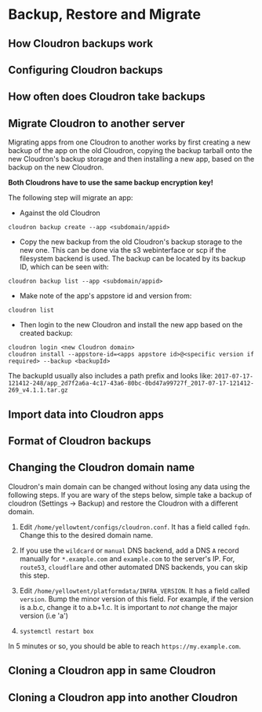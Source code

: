 # Backup, Restore and Migrate

## How Cloudron backups work

## Configuring Cloudron backups

## How often does Cloudron take backups

## Migrate Cloudron to another server

Migrating apps from one Cloudron to another works by first creating a new backup of the app on the old Cloudron,
copying the backup tarball onto the new Cloudron's backup storage and then installing a new app, based on the backup on
the new Cloudron.

**Both Cloudrons have to use the same backup encryption key!**

The following step will migrate an app:
* Against the old Cloudron
```
cloudron backup create --app <subdomain/appid>
```
* Copy the new backup from the old Cloudron's backup storage to the new one. This can be done via the s3 webinterface
  or scp if the filesystem backend is used. The backup can be located by its backup ID, which can be seen with:
```
cloudron backup list --app <subdomain/appid>
```
* Make note of the app's appstore id and version from:
```
cloudron list
```
* Then login to the new Cloudron and install the new app based on the created backup:
```
cloudron login <new Cloudron domain>
cloudron install --appstore-id=<apps appstore id>@<specific version if required> --backup <backupId>
```
The backupId usually also includes a path prefix and looks like: `2017-07-17-121412-248/app_2d7f2a6a-4c17-43a6-80bc-0bd47a99727f_2017-07-17-121412-269_v4.1.1.tar.gz`

## Import data into Cloudron apps

## Format of Cloudron backups

## Changing the Cloudron domain name

Cloudron's main domain can be changed without losing any data using the following steps.
If you are wary of the steps below, simple take a backup of cloudron (Settings -> Backup)
and restore the Cloudron with a different domain.

1. Edit `/home/yellowtent/configs/cloudron.conf`. It has a field called `fqdn`.
   Change this to the desired domain name.

2. If you use the `wildcard` or `manual` DNS backend, add a DNS `A` record manually
   for `*.example.com` and `example.com` to the server's IP. For, `route53`, `cloudflare`
   and other automated DNS backends, you can skip this step.

3. Edit `/home/yellowtent/platformdata/INFRA_VERSION`. It has a field called `version`.
   Bump the minor version of this field. For example, if the version is a.b.c, change it
   to a.b+1.c. It is important to _not_ change the major version (i.e 'a')

4. `systemctl restart box`

In 5 minutes or so, you should be able to reach `https://my.example.com`.

## Cloning a Cloudron app in same Cloudron

## Cloning a Cloudron app into another Cloudron

